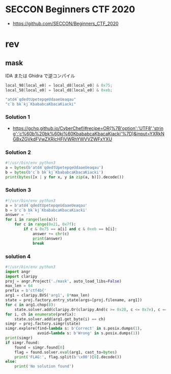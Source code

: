 # SECCON Beginners CTF 2020

- https://github.com/SECCON/Beginners_CTF_2020

# rev

## mask

IDA または Ghidra で逆コンパイル

```c
local_98[local_e0] = local_d8[local_e0] & 0x75;
local_58[local_e0] = local_d8[local_e0] & 0xeb;

"atd4`qdedtUpetepqeUdaaeUeaqau"
"c`b bk`kj`KbababcaKbacaKiacki"
```

### Solution 1

- https://gchq.github.io/CyberChef/#recipe=OR(%7B'option':'UTF8','string':'c%60b%20bk%60kj%60KbababcaKbacaKiacki'%7D)&input=YXRkNGBxZGVkdFVwZXRlcHFlVWRhYWVVZWFxYXU

### Solution 2

```python
#!/usr/bin/env python3
a = bytes(b'atd4`qdedtUpetepqeUdaaeUeaqau')
b = bytes(b'c`b bk`kj`KbababcaKbacaKiacki')
print(bytes([x | y for x, y in zip(a, b)]).decode())
```

### Solution 3

```python
#!/usr/bin/env python3
a = b'atd4`qdedtUpetepqeUdaaeUeaqau'
b = b'c`b bk`kj`KbababcaKbacaKiacki'
answer = ''
for i in range(len(a)):
    for c in range(0x21, 0x7f):
        if c & 0x75 == a[i] and c & 0xeb == b[i]:
            answer += chr(c)
            print(answer)
            break
```

### solution 4

```python
#!/usr/bin/env python3
import angr
import claripy
proj = angr.Project('./mask', auto_load_libs=False)
max_len = 64
prefix = b'ctf4b{'
arg1 = claripy.BVS('arg1', 8*max_len)
state = proj.factory.entry_state(args=[proj.filename, arg1])
for c in arg1.chop(8):
    state.solver.add(claripy.Or(claripy.And(c >= 0x20, c <= 0x7e), c == 0))
for i, ch in enumerate(prefix):
    state.solver.add(arg1.get_byte(i) == ch)
simgr = proj.factory.simgr(state)
simgr.explore(find=lambda s: b'Correct' in s.posix.dumps(1),
              avoid=lambda s: b'Wrong' in s.posix.dumps(1))
print(simgr)
if simgr.found:
    found = simgr.found[0]
    flag = found.solver.eval(arg1, cast_to=bytes)
    print('FLAG:', flag.split(b'\x00')[0].decode())
else:
    print('No solution found')
```
